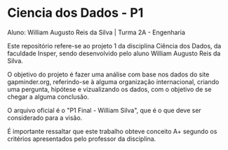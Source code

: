 # Ciencia dos Dados - P1

Aluno: William Augusto Reis da Silva | Turma 2A - Engenharia

Este repositório refere-se ao projeto 1 da disciplina Ciência dos Dados, da faculdade Insper, sendo desenvolvido pelo aluno William Augusto Reis da Silva.

O objetivo do projeto é fazer uma análise com base nos dados do site gapminder.org, referindo-se à alguma organização internacional, criando uma pergunta, hipótese e vizualizando os dados, com o objetivo de se chegar a alguma conclusão.

O arquivo oficial é o "P1 Final - William Silva", que é o que deve ser considerado para a visão.

É importante ressaltar que este trabalho obteve conceito A+ segundo os critérios apresentados pelo professor da disciplina.
